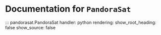 # Documentation for `PandoraSat`

::: pandorasat.PandoraSat
    handler: python
    rendering:
      show_root_heading: false
      show_source: false
